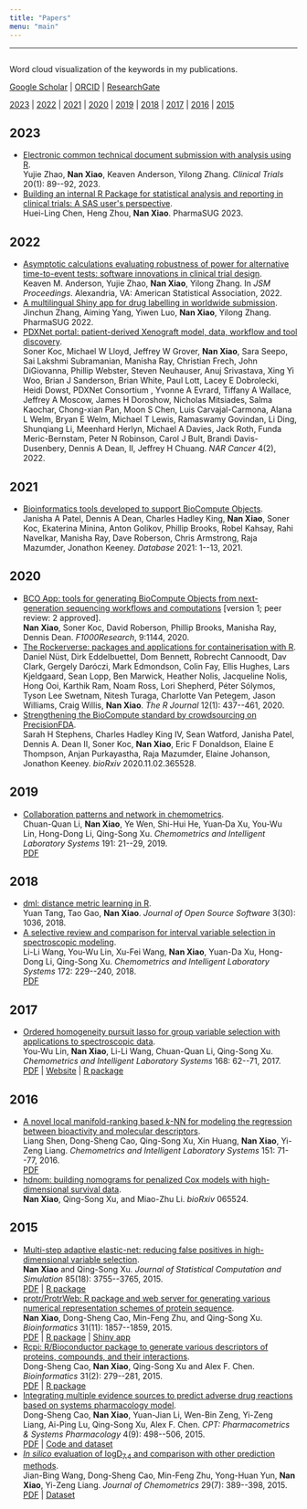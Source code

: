 ```yaml
---
title: "Papers"
menu: "main"
---
```


*  *  *  *

<div class="figure">
<img src="/image/wordcloud.png" alt="">
<p class="caption">Word cloud visualization of the keywords in my publications.</p>
</div>

<div class="mt-4"></div>

<div class="text-center">

[Google Scholar](https://scholar.google.com/citations?user=BNizRecAAAAJ&hl=en) |
[ORCID](https://orcid.org/0000-0002-0250-5673) |
[ResearchGate](https://www.researchgate.net/profile/Nan-Xiao-9)

[2023](#2023) | [2022](#2022) | [2021](#2021) | [2020](#2020) |
[2019](#2019) | [2018](#2018) | [2017](#2017) | [2016](#2016) | [2015](#2015)

</div>

<div class="mt-5"></div>

## 2023

- [Electronic common technical document submission with analysis using R](https://doi.org/10.1177/17407745221123244).\
  Yujie Zhao, **Nan Xiao**, Keaven Anderson, Yilong Zhang.
  *Clinical Trials* 20(1): 89--92, 2023.
- [Building an internal R Package for statistical analysis and reporting in clinical trials: A SAS user's perspective](https://www.pharmasug.org/us/2023/papers.html#SD-122).\
  Huei-Ling Chen, Heng Zhou, **Nan Xiao**.
  PharmaSUG 2023.

## 2022

- [Asymptotic calculations evaluating robustness of power for alternative time-to-event tests: software innovations in clinical trial design](https://ww2.amstat.org/cgi-bin/fileviewer.cfm?filename=AbstractPresentations%5Cjsm2022presentations%5C320465%2Epdf&Outputfile=320465).\
  Keaven M. Anderson, Yujie Zhao, **Nan Xiao**, Yilong Zhang.
  In *JSM Proceedings*. Alexandria, VA: American Statistical Association, 2022.
- [A multilingual Shiny app for drug labelling in worldwide submission](https://www.pharmasug.org/proceedings/2022/AD/PharmaSUG-2022-AD-062.pdf).\
  Jinchun Zhang, Aiming Yang, Yiwen Luo, **Nan Xiao**, Yilong Zhang.
  PharmaSUG 2022.
- [PDXNet portal: patient-derived Xenograft model, data, workflow and tool discovery](https://doi.org/10.1093/narcan/zcac014).\
  Soner Koc, Michael W Lloyd, Jeffrey W Grover, **Nan Xiao**, Sara Seepo, Sai Lakshmi Subramanian, Manisha Ray, Christian Frech, John DiGiovanna, Phillip Webster, Steven Neuhauser, Anuj Srivastava, Xing Yi Woo, Brian J Sanderson, Brian White, Paul Lott, Lacey E Dobrolecki, Heidi Dowst, PDXNet Consortium , Yvonne A Evrard, Tiffany A Wallace, Jeffrey A Moscow, James H Doroshow, Nicholas Mitsiades, Salma Kaochar, Chong-xian Pan, Moon S Chen, Luis Carvajal-Carmona, Alana L Welm, Bryan E Welm, Michael T Lewis, Ramaswamy Govindan, Li Ding, Shunqiang Li, Meenhard Herlyn, Michael A Davies, Jack Roth, Funda Meric-Bernstam, Peter N Robinson, Carol J Bult, Brandi Davis-Dusenbery, Dennis A Dean, II, Jeffrey H Chuang.
  *NAR Cancer* 4(2), 2022.

## 2021

- [Bioinformatics tools developed to support BioCompute Objects](https://doi.org/10.1093/database/baab008).\
  Janisha A Patel, Dennis A Dean, Charles Hadley King, **Nan Xiao**, Soner Koc, Ekaterina Minina, Anton Golikov, Phillip Brooks, Robel Kahsay, Rahi Navelkar, Manisha Ray, Dave Roberson, Chris Armstrong, Raja Mazumder, Jonathon Keeney.
  *Database* 2021: 1--13, 2021.

## 2020

- [BCO App: tools for generating BioCompute Objects from next-generation sequencing workflows and computations](https://doi.org/10.12688/f1000research.25902.1) [version 1; peer review: 2 approved].\
  **Nan Xiao**, Soner Koc, David Roberson, Phillip Brooks, Manisha Ray, Dennis Dean.
  *F1000Research*, 9:1144, 2020.
- [The Rockerverse: packages and applications for containerisation with R](https://doi.org/10.32614/RJ-2020-007).\
  Daniel Nüst, Dirk Eddelbuettel, Dom Bennett, Robrecht Cannoodt, Dav Clark, Gergely Daróczi, Mark Edmondson, Colin Fay, Ellis Hughes, Lars Kjeldgaard, Sean Lopp, Ben Marwick, Heather Nolis, Jacqueline Nolis, Hong Ooi, Karthik Ram, Noam Ross, Lori Shepherd, Péter Sólymos, Tyson Lee Swetnam, Nitesh Turaga, Charlotte Van Petegem, Jason Williams, Craig Willis, **Nan Xiao**.
  *The R Journal* 12(1): 437--461, 2020.
- [Strengthening the BioCompute standard by crowdsourcing on PrecisionFDA](https://doi.org/10.1101/2020.11.02.365528).\
  Sarah H Stephens, Charles Hadley King IV, Sean Watford, Janisha Patel, Dennis A. Dean II, Soner Koc, **Nan Xiao**, Eric F Donaldson, Elaine E Thompson, Anjan Purkayastha, Raja Mazumder, Elaine Johanson, Jonathon Keeney.
  *bioRxiv* 2020.11.02.365528.

## 2019

- [Collaboration patterns and network in chemometrics](https://doi.org/10.1016/j.chemolab.2019.05.011).\
  Chuan-Quan Li, **Nan Xiao**, Ye Wen, Shi-Hui He, Yuan‐Da Xu, You-Wu Lin, Hong-Dong Li, Qing-Song Xu.
  *Chemometrics and Intelligent Laboratory Systems* 191: 21--29, 2019.\
  [PDF](chemometrics-collaboration-network.pdf)

## 2018

- [dml: distance metric learning in R](https://doi.org/10.21105/joss.01036).\
  Yuan Tang, Tao Gao, **Nan Xiao**.
  *Journal of Open Source Software* 3(30): 1036, 2018.
- [A selective review and comparison for interval variable selection in spectroscopic modeling](https://doi.org/10.1016/j.chemolab.2017.11.008).\
  Li-Li Wang, You-Wu Lin, Xu-Fei Wang, **Nan Xiao**, Yuan-Da Xu, Hong-Dong Li, Qing-Song Xu.
  *Chemometrics and Intelligent Laboratory Systems* 172: 229--240, 2018.\
  [PDF](interval-variable-selection.pdf)

## 2017

- [Ordered homogeneity pursuit lasso for group variable selection with applications to spectroscopic data](https://doi.org/10.1016/j.chemolab.2017.07.004).\
  You-Wu Lin, **Nan Xiao**, Li-Li Wang, Chuan-Quan Li, Qing-Song Xu.
  *Chemometrics and Intelligent Laboratory Systems* 168: 62--71, 2017.\
  [PDF](OHPL.pdf) | [Website](https://OHPL.io/) | [R package](https://OHPL.io/doc/)

## 2016

- [A novel local manifold-ranking based *k*-NN for modeling the regression between bioactivity and molecular descriptors](https://doi.org/10.1016/j.chemolab.2015.12.005).\
  Liang Shen, Dong-Sheng Cao, Qing-Song Xu, Xin Huang, **Nan Xiao**, Yi-Zeng Liang.
  *Chemometrics and Intelligent Laboratory Systems* 151: 71--77, 2016.\
  [PDF](MRKNN.pdf)
- [hdnom: building nomograms for penalized Cox models with high-dimensional survival data](https://doi.org/10.1101/065524).\
  **Nan Xiao**, Qing-Song Xu, and Miao-Zhu Li.
  *bioRxiv* 065524.

## 2015

- [Multi-step adaptive elastic-net: reducing false positives in high-dimensional variable selection](https://doi.org/10.1080/00949655.2015.1016944).\
  **Nan Xiao** and Qing-Song Xu.
  *Journal of Statistical Computation and Simulation* 85(18): 3755--3765, 2015.\
  [PDF](msaenet.pdf) | [R package](https://nanx.me/msaenet/)
- [protr/ProtrWeb: R package and web server for generating various numerical representation schemes of protein sequence](https://doi.org/10.1093/bioinformatics/btv042).\
  **Nan Xiao**, Dong-Sheng Cao, Min-Feng Zhu, and Qing-Song Xu.
  *Bioinformatics* 31(11): 1857--1859, 2015.\
  [PDF](protr.pdf) | [R package](https://nanx.me/protr/) | [Shiny app](https://nanx.app/protr/)
- [Rcpi: R/Bioconductor package to generate various descriptors of proteins, compounds, and their interactions](https://doi.org/10.1093/bioinformatics/btu624).\
  Dong-Sheng Cao, **Nan Xiao**, Qing-Song Xu and Alex F. Chen.
  *Bioinformatics* 31(2): 279--281, 2015.\
  [PDF](Rcpi.pdf) | [R package](https://nanx.me/Rcpi/)
- [Integrating multiple evidence sources to predict adverse drug reactions based on systems pharmacology model](https://doi.org/10.1002/psp4.12002).\
  Dong-Sheng Cao, **Nan Xiao**, Yuan-Jian Li, Wen-Bin Zeng, Yi-Zeng Liang, Ai-Ping Lu, Qing-Song Xu, Alex F. Chen.
  *CPT: Pharmacometrics & Systems Pharmacology* 4(9): 498--506, 2015.\
  [PDF](MEF.pdf) | [Code and dataset](https://github.com/nanxstats/MEF)
- [*In silico* evaluation of logD<sub>7.4</sub> and comparison with other prediction methods](https://doi.org/10.1002/cem.2718).\
  Jian-Bing Wang, Dong-Sheng Cao, Min-Feng Zhu, Yong-Huan Yun, **Nan Xiao**, Yi-Zeng Liang.
  *Journal of Chemometrics* 29(7): 389--398, 2015.\
  [PDF](logd.pdf) | [Dataset](https://github.com/nanxstats/logd74)
